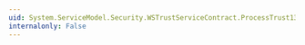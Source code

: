 ```yaml
---
uid: System.ServiceModel.Security.WSTrustServiceContract.ProcessTrust13Validate(System.ServiceModel.Channels.Message)
internalonly: False
---
```

